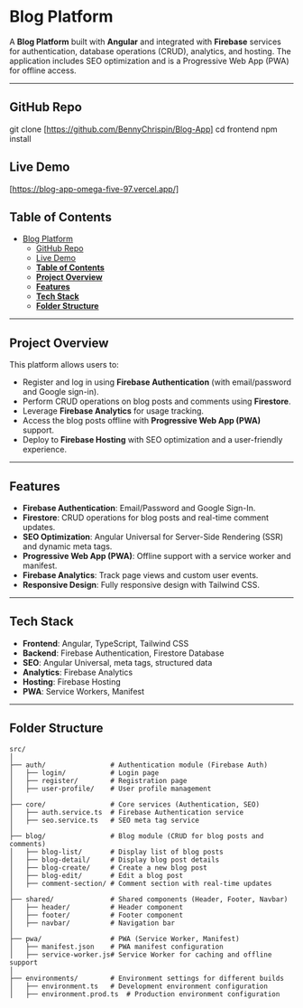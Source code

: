 # Blog Platform

A **Blog Platform** built with **Angular** and integrated with **Firebase** services for authentication, database operations (CRUD), analytics, and hosting. The application includes SEO optimization and is a Progressive Web App (PWA) for offline access.

---

## GitHub Repo

git clone [https://github.com/BennyChrispin/Blog-App]
cd frontend
npm install

## Live Demo

[https://blog-app-omega-five-97.vercel.app/]

## **Table of Contents**

- [Blog Platform](#blog-platform)
  - [GitHub Repo](#github-repo)
  - [Live Demo](#live-demo)
  - [**Table of Contents**](#table-of-contents)
  - [**Project Overview**](#project-overview)
  - [**Features**](#features)
  - [**Tech Stack**](#tech-stack)
  - [**Folder Structure**](#folder-structure)

---

## **Project Overview**

This platform allows users to:

- Register and log in using **Firebase Authentication** (with email/password and Google sign-in).
- Perform CRUD operations on blog posts and comments using **Firestore**.
- Leverage **Firebase Analytics** for usage tracking.
- Access the blog posts offline with **Progressive Web App (PWA)** support.
- Deploy to **Firebase Hosting** with SEO optimization and a user-friendly experience.

---

## **Features**

- **Firebase Authentication**: Email/Password and Google Sign-In.
- **Firestore**: CRUD operations for blog posts and real-time comment updates.
- **SEO Optimization**: Angular Universal for Server-Side Rendering (SSR) and dynamic meta tags.
- **Progressive Web App (PWA)**: Offline support with a service worker and manifest.
- **Firebase Analytics**: Track page views and custom user events.
- **Responsive Design**: Fully responsive design with Tailwind CSS.

---

## **Tech Stack**

- **Frontend**: Angular, TypeScript, Tailwind CSS
- **Backend**: Firebase Authentication, Firestore Database
- **SEO**: Angular Universal, meta tags, structured data
- **Analytics**: Firebase Analytics
- **Hosting**: Firebase Hosting
- **PWA**: Service Workers, Manifest

---

## **Folder Structure**

```plaintext
src/
│
├── auth/                # Authentication module (Firebase Auth)
│   ├── login/           # Login page
│   ├── register/        # Registration page
│   ├── user-profile/    # User profile management
│
├── core/                # Core services (Authentication, SEO)
│   ├── auth.service.ts  # Firebase Authentication service
│   ├── seo.service.ts   # SEO meta tag service
│
├── blog/                # Blog module (CRUD for blog posts and comments)
│   ├── blog-list/       # Display list of blog posts
│   ├── blog-detail/     # Display blog post details
│   ├── blog-create/     # Create a new blog post
│   ├── blog-edit/       # Edit a blog post
│   ├── comment-section/ # Comment section with real-time updates
│
├── shared/              # Shared components (Header, Footer, Navbar)
│   ├── header/          # Header component
│   ├── footer/          # Footer component
│   ├── navbar/          # Navigation bar
│
├── pwa/                 # PWA (Service Worker, Manifest)
│   ├── manifest.json    # PWA manifest configuration
│   ├── service-worker.js# Service Worker for caching and offline support
│
├── environments/        # Environment settings for different builds
│   ├── environment.ts   # Development environment configuration
│   ├── environment.prod.ts  # Production environment configuration

```
